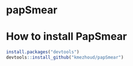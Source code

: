 # papSmear

# How to install PapSmear
```r
install.packages("devtools")
devtools::install_github("kmezhoud/papSmear")
```